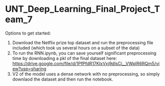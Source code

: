 # UNT_Deep_Learning_Final_Project_Team_7

Options to get started:
1) Download the Netflix prize top dataset and run the preprocessing file included (which took us several hours on a subset of the data)
2) To run the RNN.ipynb, you can save yourself significant preprocessing time by downloading a pkl of the final dataset here: https://drive.google.com/file/d/1PfPfdR17KlxVxj9dIsCi__VWpIR6RQm5/view?usp=sharing
3) V2 of the model uses a dense network with no preprocessing, so simply downlaod the dataset and then run the notebook.
